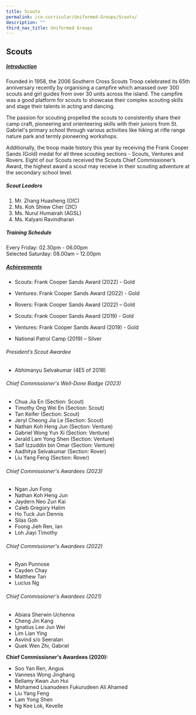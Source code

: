 ```yaml
---
title: Scouts
permalink: /co-curricular/Uniformed-Groups/Scouts/
description: ""
third_nav_title: Uniformed Groups
---
```

## Scouts

##### <u>Introduction</u>
Founded in 1958, the 2006 Southern Cross Scouts Troop celebrated its 65th anniversary recently by organising a campfire which amassed over 300 scouts and girl guides from over 30 units across the island. The campfire was a good platform for scouts to showcase their complex scouting skills and stage their talents in acting and dancing. 

The passion for scouting propelled the scouts to consistently share their camp craft, pioneering and orienteering skills with their juniors from St. Gabriel's primary school through various activities like hiking at rifle range nature park and termly pioneering workshops.

Additionally, the troop made history this year by receiving the Frank Cooper Sands (Gold) medal for all three scouting sections - Scouts, Ventures and Rovers. Eight of our Scouts received the Scouts Chief Commissioner’s Award, the highest award a scout may receive in their scouting adventure at the secondary school level.


##### Scout Leaders<br>
1.  Mr. Zhang Huasheng (OIC)<br>
2. Ms. Koh Shiew Cher (2IC)<br>
3. Ms. Nurul Humairah (AGSL)<br>
4. Ms. Kalyani Ravindharan

##### Training Schedule
Every Friday: 02.30pm - 06.00pm  
Selected Saturday: 08.00am – 12.00pm

##### <u>Achievements</u><br>
*   Scouts: Frank Cooper Sands Award (2022) - Gold<br>
*   Ventures: Frank Cooper Sands Award (2022) - Gold<br>
*   Rovers: Frank Cooper Sands Award (2022) – Gold

*   Scouts: Frank Cooper Sands Award (2019) - Gold<br>
*   Ventures: Frank Cooper Sands Award (2019) - Gold<br>
*   National Patrol Camp (2019) – Silver


###### President’s Scout Awardee 
*  Abhimanyu Selvakumar (4E5 of 2018)

###### Chief Commissioner's Well-Done Badge (2023)
*   Chua Jia En (Section: Scout)
*   Timothy Ong Wei En (Section: Scout)
*   Tan Keifer (Section: Scout)
*   Jeryl Cheong Jia Le (Section: Scout)
*   Nathan Koh Heng Jun (Section: Venture)
*   Gabriel Wong Yun Xi (Section: Venture)
*   Jerald Lam Yong Shen (Section: Venture)
*   Saif Izzuddin bin Omar (Section: Venture)
*   Aadhitya Selvakumar (Section: Rover)
*   Liu Yang Feng (Section: Rover)


###### Chief Commissioner's Awardees (2023)
*  Ngan Jun Fong
*  Nathan Koh Heng Jun
*  Jaydern Neo Zun Kai
*  Caleb Gregory Halim
*  Ho Tuck Jun Dennis
*  Silas Goh
*  Foong Jieh Ren, Ian
*  Loh Jiayi Timothy

###### Chief Commissioner's Awardees (2022)
*  Ryan Punnose
*  Cayden Chay
*  Matthew Tan
*  Lucius Ng

###### Chief Commissioner's Awardees (2021) 
*  Abiara Sherwin Uchenna
*  Cheng Jin Kang
*  Ignatius Lee Jun Wei
*  Lim Lian Ying
*  Asvind s/o Seeralan
*  Quek Wen Zhi, Gabriel

**Chief Commissioner's Awardees (2020):**
*  Soo Yan Ren, Angus
*  Vanness Wong Jinghang
*  Bellamy Kwan Jun Hui
*  Mohamed Lisanudeen Fukurudeen Ali Ahamed
*  Liu Yang Feng
*  Lam Yong Shen
*  Ng Kee Lok, Kevelle